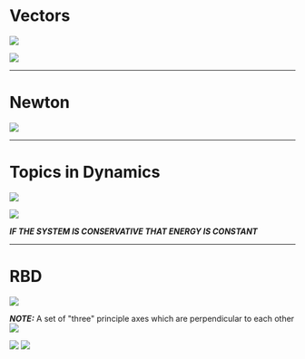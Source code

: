 # Vectors

![](https://i.imgur.com/PgmEvyt.png)

![](https://i.imgur.com/c9RPUJz.png)


---

# Newton

![](https://i.imgur.com/j78UpcV.png)


---

# Topics in Dynamics

![](https://i.imgur.com/oLF1QEI.png)

![](https://i.imgur.com/mtynked.png)

***IF THE SYSTEM IS CONSERVATIVE THAT ENERGY IS CONSTANT***


---

# RBD

![](https://i.imgur.com/XBHNby6.png)

***NOTE:*** A set of "three" principle axes which are perpendicular to each other
![](https://i.imgur.com/q7lLKh4.png)

![](https://i.imgur.com/kOag3bV.png)
![](https://i.imgur.com/O7dY36B.png)

